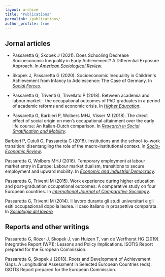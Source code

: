 ```yaml
---
layout: archive
title: "Publications"
permalink: /publications/
author_profile: true
---
```


## Jornal articles

- Passaretta G, Skopek J (2021). Does Schooling Decrease Socioeconomic Inequality in Early Achievement? A Differential Exposure Approach. In [_American Sociological Review_](https://journals.sagepub.com/home/asr).

- Skopek J, Passaretta G (2020). Socioeconomic Inequality in Children's Achievement from Infancy to Adolescence: The Case of Germany.  In [_Social Forces_](https://academic.oup.com/sf/article/100/1/86/5924408?login=true).

- Passaretta G, Triventi G, Trivellato P (2018). Between academia and labour market – the occupational outcomes of PhD graduates in a period of academic reforms and economic crisis.  In [_Higher Education_](https://link.springer.com/article/10.1007/s10734-018-0288-4).

- Passaretta G, Barbieri P, Wolbers MHJ, Visser M (2018). The direct effect of social origin on men’s occupational attainment over the early life course: An Italian-Dutch comparison. In [_Research in Social Stratification and Mobility_](https://www.sciencedirect.com/science/article/pii/S0276562417300859?via%3Dihub).

Barbieri P, Cutuli G, Passaretta G (2016). Institutions and the school-to-work transition: disentangling the role of the macro-institutional context. In [_Socio-Economic Review_](https://academic.oup.com/ser/article/16/1/161/2890794).

Passaretta G, Wolbers MHJ (2016). Temporary employment at labour market entry in Europe: Labour market dualism, transitions to secure employment and upward mobility. In [_Economic and Industrial Democracy_](https://journals.sagepub.com/doi/full/10.1177/0143831X16652946).

Passaretta G, Triventi M (2015). Work experience during higher education and post-graduation occupational outcomes: A comparative study on four European countries. In [_International Journal of Comparative Sociology_](https://journals.sagepub.com/doi/10.1177/0020715215587772).

Passaretta G, Triventi M (2014). Il lavoro durante gli studi universitari e gli esiti occupazionali dopo la laurea. Il caso italiano in prospettiva comparata. In [_Sociologia del lavoro_](https://www.francoangeli.it/riviste/Scheda_Rivista.aspx?IDArticolo=52659&idRivista=83) 


## Reports and other writings
Passaretta G, Rözer J, Skopek J, van Huizen T, van de Werfhorst HG (2019). Integrative Report (WP1): Lessons and Policy Implications. ISOTIS Report prepared for the European Commission.

Passaretta G, Skopek J (2018). Roots and Development of Achievement Gaps. A Longitudinal Assessment in Selected European Countries (eds). ISOTIS Report prepared for the European Commission.


<!-- 








## Reports and others



<!--
This is your cheat sheet

Remember:

Pages_ contains the information that you want to show in your website for each "page": i.e: about.md
Data_ /navigation.yml contains the "layout" of your websites

#HEADLINE
##HEADLINE 2
##HEADLINE 3


[write here the word you want to be with the link](here the url)

write here to _italic_

write here to **bold**

This adds a circle before your phrase (item)

[whatever you write here would appear with underlined]

-->
